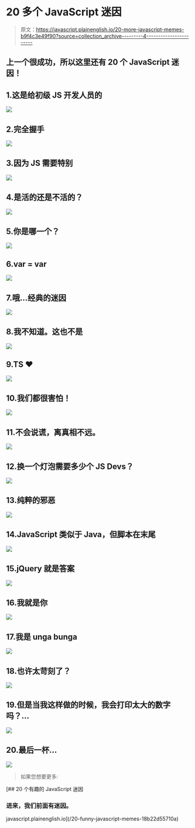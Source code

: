 # 20 多个 JavaScript 迷因

> 原文：<https://javascript.plainenglish.io/20-more-javascript-memes-b9f4c3e49f90?source=collection_archive---------4----------------------->

## 上一个很成功，所以这里还有 20 个 JavaScript 迷因！

## 1.这是给初级 JS 开发人员的

![](img/1023f7361e69f8ec6bd95d14d1292b53.png)

## 2.完全握手

![](img/4237de400a58cdf292f7bf90d7a31a2f.png)

## 3.因为 JS 需要特别

![](img/5845086a9f943aa9fbae1cf53c3f9ace.png)

## 4.是活的还是不活的？

![](img/dff0020bc381bbfbe24a92b55f20d8ab.png)

## 5.你是哪一个？

![](img/653a593e883a7bfd73340179565386cf.png)

## 6.var = var

![](img/13ffa511099a488033f771b452abd91a.png)

## 7.哦…经典的迷因

![](img/ad8259f2335f70593840b61d8d9cfa3d.png)

## 8.我不知道。这也不是

![](img/49c0ef9431d42ddb8592620cc487e480.png)

## 9.TS ❤

![](img/8cd47e8277e9afeae7143ff0840745f8.png)

## 10.我们都很害怕！

![](img/8020ab981558249df7cbc288b0b6312c.png)

## 11.不会说谎，离真相不远。

![](img/bded75db66182e93feb55dcc291b1338.png)

## 12.换一个灯泡需要多少个 JS Devs？

![](img/6ecc26fcdce747fa35e06084a9fd9bd3.png)

## 13.纯粹的邪恶

![](img/8cd38567d968c5596f059a2acb2d86cf.png)

## 14.JavaScript 类似于 Java，但脚本在末尾

![](img/f1c2aec4fa87449bcd1faabc357a4070.png)

## 15.jQuery 就是答案

![](img/22241ee33d73759a0b5f789566fd4eff.png)

## 16.我就是你

![](img/1b1de90bb75a2eb446a21fb4a15acfa0.png)

## 17.我是 unga bunga

![](img/74652e9a5014926daee4df834719c4df.png)

## 18.也许太苛刻了？

![](img/06eac852ab32f735459d3ea10cedc88f.png)

## 19.但是当我这样做的时候，我会打印太大的数字吗？…

![](img/8dab8d0784c9f622ad3eb7371796bda8.png)

## 20.最后一杯…

![](img/ef64a66a38d271aa31cddada1cc8f20f.png)

> 如果您想要更多:

[](/20-funny-javascript-memes-18b22d55710a) [## 20 个有趣的 JavaScript 迷因

### 进来，我们前面有迷因。

javascript.plainenglish.io](/20-funny-javascript-memes-18b22d55710a)